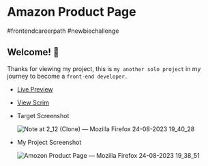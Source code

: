 # Amazon Product Page

#frontendcareerpath #newbiechallenge


## Welcome! 👋

Thanks for viewing my project, this is `my another solo project` in my journey to become a `front-end developer.`

* <a href="https://aesthetic-tiramisu-b5f873.netlify.app/">Live Preview</a>

* <a href="https://scrimba.com/scrim/cgwRJzc9?pl=pVMagaWUV">View Scrim</a>

* Target Screenshot

  ![Note at 2_12 (Clone) — Mozilla Firefox 24-08-2023 19_40_28](https://github.com/MrSandeepSharma/Amazon-Product-Page/assets/142038020/ce149f2c-bbc7-41f0-a14d-eddb894e5e57)

* My Project Screenshot

  ![Amozon Product Page — Mozilla Firefox 24-08-2023 19_38_51](https://github.com/MrSandeepSharma/Amazon-Product-Page/assets/142038020/4c258d68-dd59-4381-b8c8-8fc8fe4faaa8)
